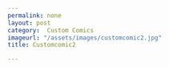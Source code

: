 ```yaml
---
permalink: none
layout: post
category:  Custom Comics
imageurl: "/assets/images/customcomic2.jpg"
title: Customcomic2

---
```

